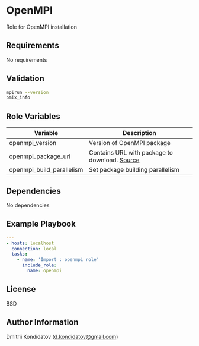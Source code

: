 OpenMPI
=========

Role for OpenMPI installation

Requirements
------------

No requirements

Validation
----------
```bash
mpirun --version
pmix_info
```

Role Variables
--------------

|Variable|Description|
|---|---|
|openmpi_version|Version of OpenMPI package|
|openmpi_package_url| Contains URL with package to download. [Source](https://download.open-mpi.org/release/open-mpi/v5.0/openmpi-5.0.7.tar.gz)|
|openmpi_build_parallelism| Set package building parallelism|

Dependencies
------------

No dependencies

Example Playbook
----------------

```yaml
---
- hosts: localhost
  connection: local
  tasks:
    - name: 'Import : openmpi role'
      include_role: 
        name: openmpi
```

License
-------

BSD

Author Information
------------------

Dmitrii Kondidatov (d.kondidatov@gmail.com)
